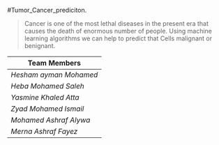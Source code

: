 ---
---
 #Tumor_Cancer_prediciton.
> 
> Cancer is one of the most lethal diseases in the present era that causes the death of enormous number of people. Using machine learning algorithms we can help to predict that Cells malignant or benignant.


| Team Members                 |
| ---------------------------- |
| *Hesham ayman Mohamed*       |
| *Heba Mohamed Saleh*         |
| *Yasmine Khaled Atta*        |
| *Zyad Mohamed Ismail*        |
| *Mohamed Ashraf Alywa*       |
| *Merna Ashraf Fayez*         |
